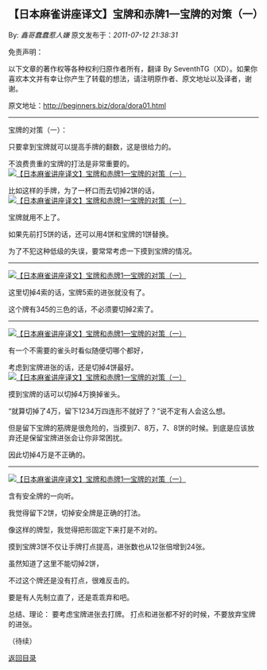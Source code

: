 ## 【日本麻雀讲座译文】宝牌和赤牌1—宝牌的对策（一）

By: *鑫哥蠢蠢惹人嫌* 原文发布于：*2011-07-12 21:38:31*

免责声明：

以下文章的著作权等各种权利归原作者所有，翻译 By
SeventhTG（XD）。如果你喜欢本文并有幸让你产生了转载的想法，请注明原作者、原文地址以及译者，谢谢。

原文地址：http://beginners.biz/dora/dora01.html

------------------------------------------------------------------------------------

宝牌的对策（一）：

只要拿到宝牌就可以提高手牌的翻数，这是很给力的。

不浪费贵重的宝牌的打法是非常重要的。
[![【日本麻雀讲座译文】宝牌和赤牌1&mdash;宝牌的对策（一）](http://s9.sinaimg.cn/middle/7f78b76fxa7df7eea56f8&amp;690)](http://photo.blog.sina.com.cn/showpic.html#blogid=7f78b76f0100tsml&url=http://s9.sinaimg.cn/orignal/7f78b76fxa7df7eea56f8)

比如这样的手牌，为了一杯口而去切掉2饼的话，
[![【日本麻雀讲座译文】宝牌和赤牌1&mdash;宝牌的对策（一）](http://s11.sinaimg.cn/middle/7f78b76fxa7df8b52432a&amp;690)](http://photo.blog.sina.com.cn/showpic.html#blogid=7f78b76f0100tsml&url=http://s11.sinaimg.cn/orignal/7f78b76fxa7df8b52432a)

宝牌就用不上了。

如果先前打5饼的话，还可以用4饼和宝牌的1饼替换。

为了不犯这种低级的失误，要常常考虑一下摸到宝牌的情况。

------------------------------------------------------------------------------------
[![【日本麻雀讲座译文】宝牌和赤牌1&mdash;宝牌的对策（一）](http://s8.sinaimg.cn/middle/7f78b76fxa7df93121947&amp;690)](http://photo.blog.sina.com.cn/showpic.html#blogid=7f78b76f0100tsml&url=http://s8.sinaimg.cn/orignal/7f78b76fxa7df93121947)

这里切掉4索的话，宝牌5索的进张就没有了。

这个牌有345的三色的话，不必须要切掉2索了。

------------------------------------------------------------------------------------
[![【日本麻雀讲座译文】宝牌和赤牌1&mdash;宝牌的对策（一）](http://s10.sinaimg.cn/middle/7f78b76fxa7e06576bc89&amp;690)](http://photo.blog.sina.com.cn/showpic.html#blogid=7f78b76f0100tsml&url=http://s10.sinaimg.cn/orignal/7f78b76fxa7e06576bc89)

有一个不需要的雀头时看似随便切哪个都好，

考虑到宝牌进张的话，还是切掉4饼最好。
[![【日本麻雀讲座译文】宝牌和赤牌1&mdash;宝牌的对策（一）](http://s4.sinaimg.cn/middle/7f78b76fxa7e07003c193&amp;690)](http://photo.blog.sina.com.cn/showpic.html#blogid=7f78b76f0100tsml&url=http://s4.sinaimg.cn/orignal/7f78b76fxa7e07003c193)

摸到宝牌的话可以切掉4万换掉雀头。

“就算切掉了4万，留下1234万四连形不就好了？”说不定有人会这么想。

但是留下宝牌的筋牌是很危险的，当摸到7、8万，7、8饼的时候。到底是应该放弃还是保留宝牌进张会让你非常困扰。

因此切掉4万是不正确的。

------------------------------------------------------------------------------------
[![【日本麻雀讲座译文】宝牌和赤牌1&mdash;宝牌的对策（一）](http://s9.sinaimg.cn/middle/7f78b76fxa7e094fc48f8&amp;690)](http://photo.blog.sina.com.cn/showpic.html#blogid=7f78b76f0100tsml&url=http://s9.sinaimg.cn/orignal/7f78b76fxa7e094fc48f8)

含有安全牌的一向听。

我觉得留下2饼，切掉安全牌是正确的打法。

像这样的牌型，我觉得把形固定下来打是不对的。

摸到宝牌3饼不仅让手牌打点提高，进张数也从12张倍增到24张。

虽然知道了这里不能切掉2饼，

不过这个牌还是没有打点，很难反击的。

要是有人先制立直了，还是乖乖弃和吧。

总结、理论：
要考虑宝牌进张去打牌。
打点和进张都不好的时候，不要放弃宝牌的进张。

（待续）

[返回目录](index.html)

